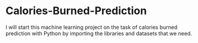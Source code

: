 # Calories-Burned-Prediction
I will start this machine learning project on the task of calories burned prediction with Python by importing the libraries and datasets that we need.
